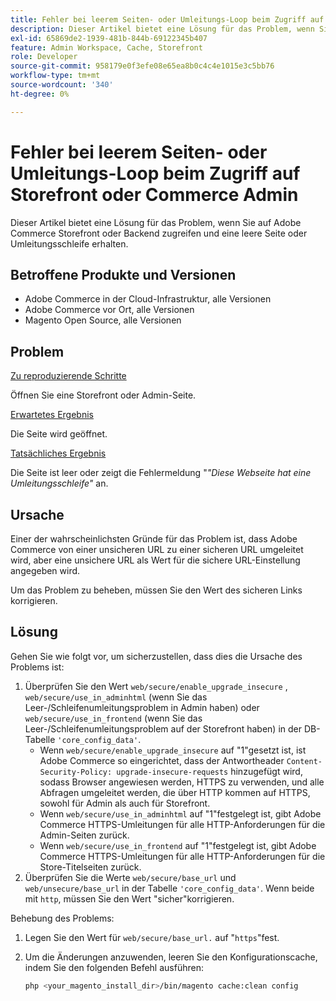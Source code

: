 ```yaml
---
title: Fehler bei leerem Seiten- oder Umleitungs-Loop beim Zugriff auf Storefront oder Commerce Admin
description: Dieser Artikel bietet eine Lösung für das Problem, wenn Sie auf Adobe Commerce Storefront oder Backend zugreifen und eine leere Seite oder Umleitungsschleife erhalten.
exl-id: 65869de2-1939-481b-844b-69122345b407
feature: Admin Workspace, Cache, Storefront
role: Developer
source-git-commit: 958179e0f3efe08e65ea8b0c4c4e1015e3c5bb76
workflow-type: tm+mt
source-wordcount: '340'
ht-degree: 0%

---
```


# Fehler bei leerem Seiten- oder Umleitungs-Loop beim Zugriff auf Storefront oder Commerce Admin

Dieser Artikel bietet eine Lösung für das Problem, wenn Sie auf Adobe Commerce Storefront oder Backend zugreifen und eine leere Seite oder Umleitungsschleife erhalten.

## Betroffene Produkte und Versionen

* Adobe Commerce in der Cloud-Infrastruktur, alle Versionen
* Adobe Commerce vor Ort, alle Versionen
* Magento Open Source, alle Versionen

## Problem

<u>Zu reproduzierende Schritte</u>

Öffnen Sie eine Storefront oder Admin-Seite.

<u>Erwartetes Ergebnis</u>

Die Seite wird geöffnet.

<u>Tatsächliches Ergebnis</u>

Die Seite ist leer oder zeigt die Fehlermeldung &quot;*&quot;Diese Webseite hat eine Umleitungsschleife&quot;* an.

## Ursache

Einer der wahrscheinlichsten Gründe für das Problem ist, dass Adobe Commerce von einer unsicheren URL zu einer sicheren URL umgeleitet wird, aber eine unsichere URL als Wert für die sichere URL-Einstellung angegeben wird.

Um das Problem zu beheben, müssen Sie den Wert des sicheren Links korrigieren.

## Lösung

Gehen Sie wie folgt vor, um sicherzustellen, dass dies die Ursache des Problems ist:

1. Überprüfen Sie den Wert `web/secure/enable_upgrade_insecure` , `web/secure/use_in_adminhtml` (wenn Sie das Leer-/Schleifenumleitungsproblem in Admin haben) oder `web/secure/use_in_frontend` (wenn Sie das Leer-/Schleifenumleitungsproblem auf der Storefront haben) in der DB-Tabelle `'core_config_data'`.
   * Wenn `web/secure/enable_upgrade_insecure` auf &quot;1&quot;gesetzt ist, ist Adobe Commerce so eingerichtet, dass der Antwortheader `Content-Security-Policy: upgrade-insecure-requests` hinzugefügt wird, sodass Browser angewiesen werden, HTTPS zu verwenden, und alle Abfragen umgeleitet werden, die über HTTP kommen
auf HTTPS, sowohl für Admin als auch für Storefront.
   * Wenn `web/secure/use_in_adminhtml` auf &quot;1&quot;festgelegt ist, gibt Adobe Commerce HTTPS-Umleitungen für alle HTTP-Anforderungen für die Admin-Seiten zurück.
   * Wenn `web/secure/use_in_frontend` auf &quot;1&quot;festgelegt ist, gibt Adobe Commerce HTTPS-Umleitungen für alle HTTP-Anforderungen für die Store-Titelseiten zurück.
1. Überprüfen Sie die Werte `web/secure/base_url` und `web/unsecure/base_url` in der Tabelle `'core_config_data'`. Wenn beide mit    `http`, müssen Sie den Wert &quot;sicher&quot;korrigieren.

Behebung des Problems:

1. Legen Sie den Wert für `web/secure/base_url.` auf &quot;`https`&quot;fest.
1. Um die Änderungen anzuwenden, leeren Sie den Konfigurationscache, indem Sie den folgenden Befehl ausführen:

   ```bash
   php <your_magento_install_dir>/bin/magento cache:clean config
   ```
